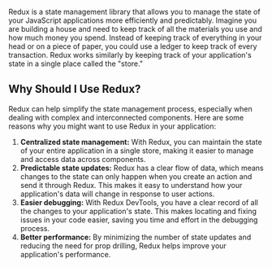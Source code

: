 Redux is a state management library that allows you to manage the state of your JavaScript applications more efficiently and predictably.
Imagine you are building a house and need to keep track of all the materials you use and how much money you spend. Instead of keeping track of everything in your head or on a piece of paper, you could use a ledger to keep track of every transaction. Redux works similarly by keeping track of your application's state in a single place called the "store."
## Why Should I Use Redux?

Redux can help simplify the state management process, especially when dealing with complex and interconnected components. Here are some reasons why you might want to use Redux in your application:

1. **Centralized state management:** With Redux, you can maintain the state of your entire application in a single store, making it easier to manage and access data across components.
2. **Predictable state updates:** Redux has a clear flow of data, which means changes to the state can only happen when you create an action and send it through Redux. This makes it easy to understand how your application's data will change in response to user actions.
3. **Easier debugging:** With Redux DevTools, you have a clear record of all the changes to your application's state. This makes locating and fixing issues in your code easier, saving you time and effort in the debugging process.
4. **Better performance:** By minimizing the number of state updates and reducing the need for prop drilling, Redux helps improve your application's performance.